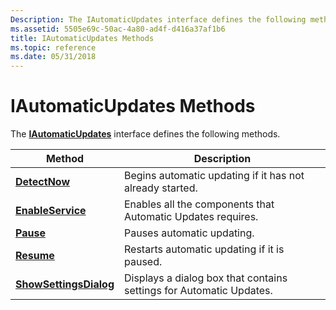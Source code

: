 ```yaml
---
Description: The IAutomaticUpdates interface defines the following methods.
ms.assetid: 5505e69c-50ac-4a80-ad4f-d416a37af1b6
title: IAutomaticUpdates Methods
ms.topic: reference
ms.date: 05/31/2018
---
```


# IAutomaticUpdates Methods

The [**IAutomaticUpdates**](/windows/desktop/api/Wuapi/nn-wuapi-iautomaticupdates) interface defines the following methods.



| Method                                                             | Description                                                         |
|--------------------------------------------------------------------|---------------------------------------------------------------------|
| [**DetectNow**](/windows/desktop/api/Wuapi/nf-wuapi-iautomaticupdates-detectnow)                   | Begins automatic updating if it has not already started.            |
| [**EnableService**](/windows/desktop/api/Wuapi/nf-wuapi-iautomaticupdates-enableservice)           | Enables all the components that Automatic Updates requires.         |
| [**Pause**](/windows/desktop/api/Wuapi/nf-wuapi-iautomaticupdates-pause)                           | Pauses automatic updating.                                          |
| [**Resume**](/windows/desktop/api/Wuapi/nf-wuapi-iautomaticupdates-resume)                         | Restarts automatic updating if it is paused.                        |
| [**ShowSettingsDialog**](/windows/desktop/api/Wuapi/nf-wuapi-iautomaticupdates-showsettingsdialog) | Displays a dialog box that contains settings for Automatic Updates. |



 

 

 



